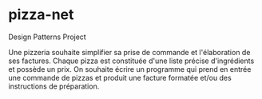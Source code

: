 # pizza-net
Design Patterns Project

Une pizzeria souhaite simplifier sa prise de commande et l'élaboration de ses factures.
Chaque pizza est constituée d'une liste précise d'ingrédients et possède un prix.
On souhaite écrire un programme qui prend en entrée une commande de pizzas et produit
une facture formatée et/ou des instructions de préparation.
